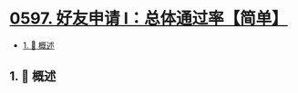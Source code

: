 # [0597. 好友申请 I：总体通过率【简单】](https://github.com/Tdahuyou/TNotes.leetcode/tree/main/notes/0597.%20%E5%A5%BD%E5%8F%8B%E7%94%B3%E8%AF%B7%20I%EF%BC%9A%E6%80%BB%E4%BD%93%E9%80%9A%E8%BF%87%E7%8E%87%E3%80%90%E7%AE%80%E5%8D%95%E3%80%91)

<!-- region:toc -->

- [1. 📝 概述](#1--概述)

<!-- endregion:toc -->

## 1. 📝 概述
